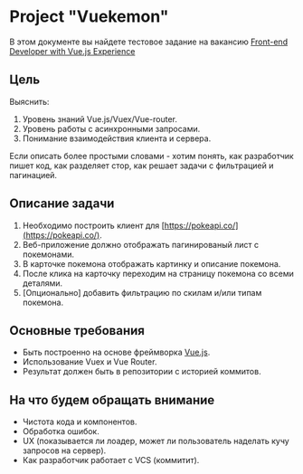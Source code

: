 Project "Vuekemon"
===

В этом документе вы найдете тестовое задание на вакансию [Front-end Developer with Vue.js Experience](https://djinni.co/jobs/32416-front-end-developer-with-vue-experience/)

Цель
---

Выяснить:

1. Уровень знаний Vue.js/Vuex/Vue-router.
2. Уровень работы с асинхронными запросами.
3. Понимание взаимодействия клиента и сервера.

Если описать более простыми словами - хотим понять, как разработчик пишет код, как разделяет стор, как решает задачи с фильтрацией и пагинацией.

Описание задачи
---

1. Необходимо построить клиент для [https://pokeapi.co/](https://pokeapi.co/).
2. Веб-приложение должно отображать пагинированый лист с покемонами.
3. В карточке покемона отображать картинку и описание покемона.
4. После клика на карточку переходим на страницу покемона со всеми деталями.
5. [Опционально] добавить фильтрацию по скилам и/или типам покемона.

Основные требования
---

* Быть построенно на основе фреймворка [Vue.js](https://vuejs.org/).
* Использование Vuex и Vue Router.
* Результат должен быть в репозитории с историей коммитов.

На что будем обращать внимание
---

* Чистота кода и компонентов.
* Обработка ошибок.
* UX (показывается ли лоадер, может ли пользователь наделать кучу запросов на сервер).
* Как разработчик работает с VCS (коммитит).